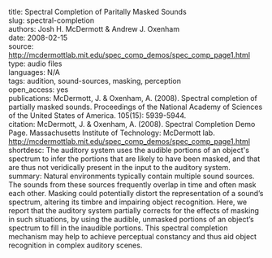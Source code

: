 title: Spectral Completion of Paritally Masked Sounds  
slug: spectral-completion  
authors: Josh H. McDermott & Andrew J. Oxenham  
date: 2008-02-15  
source: http://mcdermottlab.mit.edu/spec_comp_demos/spec_comp_page1.html  
type: audio files  
languages: N/A    
tags: audition, sound-sources, masking, perception  
open_access: yes  
publications: McDermott, J. & Oxenham, A. (2008). Spectral completion of partially masked sounds. Proceedings of the National Academy of Sciences of the United States of America. 105(15): 5939-5944.  
citation: McDermott, J. & Oxenham, A. (2008). Spectral Completion Demo Page. Massachusetts Institute of Technology: McDermott lab. http://mcdermottlab.mit.edu/spec_comp_demos/spec_comp_page1.html  
shortdesc: The auditory system uses the audible portions of an object's spectrum to infer the portions that are likely to have been masked, and that are thus not veridically present in the input to the auditory system.  
summary: Natural environments typically contain multiple sound sources. The sounds from these sources frequently overlap in time and often mask each other. Masking could potentially distort the representation of a sound’s spectrum, altering its timbre and impairing object recognition. Here, we report that the auditory system partially corrects for the effects of masking in such situations, by using the audible, unmasked portions of an object’s spectrum to fill in the inaudible portions. This spectral completion mechanism may help to achieve perceptual constancy and thus aid object recognition in complex auditory scenes.  
